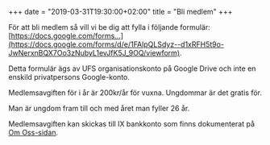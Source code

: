 +++
date = "2019-03-31T19:30:00+02:00"
title = "Bli medlem"
+++

För att bli medlem så vill vi be dig att fylla i följande formulär:
[https://docs.google.com/forms...](https://docs.google.com/forms/d/e/1FAIpQLSdyz--d1xRFH5t9o-JwNerxnBQX7Oo3zNubyL1evJfK5J_9OQ/viewform).

Detta formulär ägs av UFS organisationskonto på Google Drive och inte en enskild
privatpersons Google-konto.

Medlemsavgiften för i år är 200kr/år för vuxna. Ungdommar är det gratis för.

Man är ungdom fram till och med året man fyller 26 år.

Medlemsavgiften kan skickas till IX bankkonto som finns dokumenterat på [Om Oss-sidan](https://ix.ufs.se/about/#viktiga-nummer).
